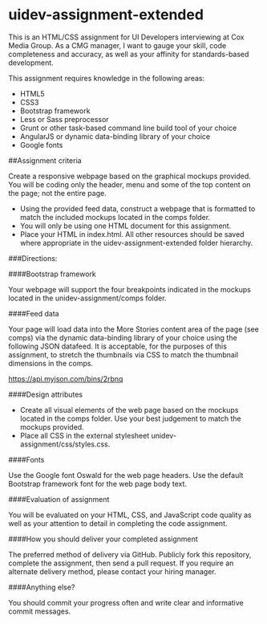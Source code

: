 # uidev-assignment-extended

This is an HTML/CSS assignment for UI Developers interviewing at Cox Media Group.  As a CMG manager, I want to gauge your skill, code completeness and accuracy, as well as your affinity for standards-based development.

This assignment requires knowledge in the following areas:

- HTML5
- CSS3
- Bootstrap framework
- Less or Sass preprocessor
- Grunt or other task-based command line build tool of your choice 
- AngularJS or dynamic data-binding library of your choice
- Google fonts

##Assignment criteria

Create a responsive webpage based on the graphical mockups provided.  You will be coding only the header, menu and some of the top content on the page; not the entire page. 

-	Using the provided feed data, construct a webpage that is formatted to match the included mockups located in the comps folder.
- You will only be using one HTML document for this assignment.
- Place your HTML in index.html. All other resources should be saved where appropriate in the uidev-assignment-extended folder hierarchy.

###Directions:

####Bootstrap framework

Your webpage will support the four breakpoints indicated in the mockups located in the unidev-assignment/comps folder.

####Feed data

Your page will load data into the More Stories content area of the page (see comps) via the dynamic data-binding library of your choice using the following JSON datafeed.  It is acceptable, for the purposes of this assignment, to stretch the thumbnails via CSS to match the thumbnail dimensions in the comps.  

https://api.myjson.com/bins/2rbnq

####Design attributes

- Create all visual elements of the web page based on the mockups located in the comps folder.  Use your best judgement to match the mockups provided.
- Place all CSS in the external stylesheet unidev-assignment/css/styles.css.

####Fonts

Use the Google font Oswald for the web page headers.  Use the default Bootstrap framework font for the web page body text.

####Evaluation of assignment

You will be evaluated on your HTML, CSS, and JavaScript code quality as well as your attention to detail in completing the code assignment.

####How you should deliver your completed assignment

The preferred method of delivery via GitHub. Publicly fork this repository, complete the assignment, then send a pull request. If you require an alternate delivery method, please contact your hiring manager.

####Anything else?

You should commit your progress often and write clear and informative commit messages.
